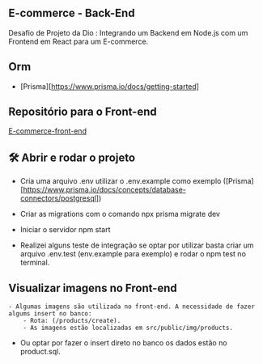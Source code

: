 ## E-commerce - Back-End  
 Desafio de Projeto da Dio : Integrando um Backend em Node.js com um Frontend em React para um E-commerce.

## Orm
- [Prisma][https://www.prisma.io/docs/getting-started]

## Repositório para o Front-end
[E-commerce-front-end](https://github.com/patrickassuncao1/e-commerce-front-end)

## 🛠️ Abrir e rodar o projeto
- Cria uma arquivo .env utilizar o .env.example como exemplo ([Prisma][https://www.prisma.io/docs/concepts/database-connectors/postgresql]) 

- Criar as migrations com o comando npx prisma migrate dev

- Iniciar o servidor npm start

- Realizei alguns teste de integração se optar por utilizar basta criar um arquivo .env.test (env.example para exemplo) e rodar o npm test no terminal.


## Visualizar imagens no Front-end
    - Algumas imagens são utilizada no front-end. A necessidade de fazer algums insert no banco:
        - Rota: (/products/create).
        - As imagens estão localizadas em src/public/img/products.
   
   - Ou optar por fazer o insert direto no banco os dados estão no product.sql.
